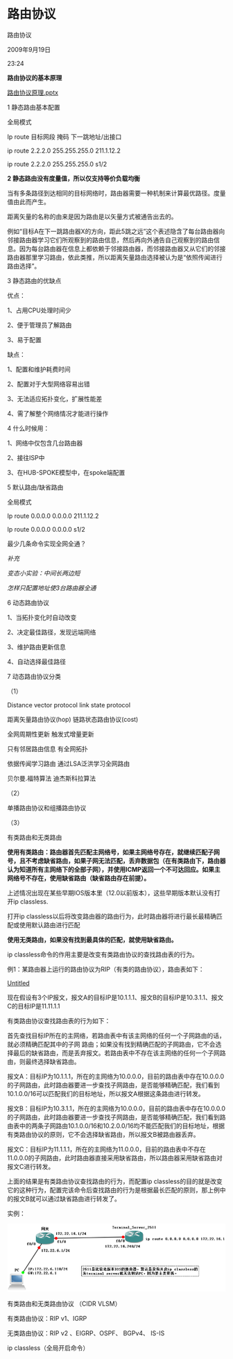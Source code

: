 # 路由协议

路由协议

2009年9月19日

23:24

**路由协议的基本原理**

[路由协议原理.pptx](路由协议/路由协议原理.pptx)


1 静态路由基本配置

全局模式

Ip route 目标网段 掩码 下一跳地址/出接口

ip route 2.2.2.0 255.255.255.0 211.1.12.2

ip route 2.2.2.0 255.255.255.0 s1/2

**2 静态路由没有度量值，所以仅支持等价负载均衡**

当有多条路径到达相同的目标网络时，路由器需要一种机制来计算最优路径。度量值由此而产生。

距离矢量的名称的由来是因为路由是以矢量方式被通告出去的。

例如“目标A在下一跳路由器X的方向，距此5跳之远”这个表述隐含了每台路由器向邻接路由器学习它们所观察到的路由信息，然后再向外通告自己观察到的路由信息。因为每台路由器在信息上都依赖于邻接路由器，而邻接路由器又从它们的邻接路由器那里学习路由，依此类推，所以距离矢量路由选择被认为是“依照传闻进行路由选择”。

3 静态路由的优缺点

优点：

1、占用CPU处理时间少

2、便于管理员了解路由

3、易于配置

缺点：

1、配置和维护耗费时间

2、配置对于大型网络容易出错

3、无法适应拓扑变化，扩展性能差

4、需了解整个网络情况才能进行操作

4 什么时候用：

1、网络中仅包含几台路由器

2、接往ISP中

3、在HUB-SPOKE模型中，在spoke端配置

5 默认路由/缺省路由

全局模式

Ip route 0.0.0.0 0.0.0.0 211.1.12.2

Ip route 0.0.0.0 0.0.0.0 s1/2

最少几条命令实现全网全通？

*补充*

*变态小实验：中间长两边短*

*怎样只配置地址使3台路由器全通*

6 动态路由协议

1、当拓扑变化时自动改变

2、决定最佳路径，发现远端网络

3、维护路由更新信息

4、自动选择最佳路径

7 动态路由协议分类

（1）

Distance vector protocol link state protocol

距离矢量路由协议(hop) 链路状态路由协议(cost)

全网周期性更新 触发式增量更新

只有邻居路由信息 有全网拓扑

依据传闻学习路由 通过LSA泛洪学习全网路由

贝尔曼.福特算法 迪杰斯科拉算法

（2）

单播路由协议和组播路由协议

（3）

有类路由和无类路由

**使用有类路由：路由器首先匹配主网络号，如果主网络号存在，就继续匹配子网号，且不考虑缺省路由，如果子网无法匹配，丢弃数据包（在有类路由下，路由器认为知道所有主网络下的全部子网），并使用ICMP返回一个不可达回应。如果主网络号不存在，使用缺省路由（缺省路由存在前提）。**

上述情况出现在某些早期IOS版本里（12.0以前版本），这些早期版本默认没有打开ip classless.

打开ip classless以后将改变路由器的路由行为，此时路由器将进行最长最精确匹配或使用默认路由进行匹配

**使用无类路由，如果没有找到最具体的匹配，就使用缺省路由。**

ip classless命令的作用主要是改变有类路由协议的查找路由表的行为。

例1：某路由器上运行的路由协议为RIP（有类的路由协议），路由表如下：

[Untitled](路由协议/Untitled%20Database%2051e695258da245288d97d80b6068c506.csv)

现在假设有3个IP报文，报文A的目标IP是10.1.1.1、报文B的目标IP是10.3.1.1、报文C的目标IP是11.11.1.1

有类路由协议查找路由表的行为如下：

首先查找目标IP所在的主网络，若路由表中有该主网络的任何一个子网路由的话，就必须精确匹配其中的子网 路由；如果没有找到精确匹配的子网路由，它不会选择最后的缺省路由，而是丢弃报文。若路由表中不存在该主网络的任何一个子网路由，则最终选择缺省路由。

报文A：目标IP为10.1.1.1，所在的主网络为10.0.0.0，目前的路由表中存在10.0.0.0的子网路由，此时路由器要进一步查找子网路由，是否能够精确匹配，我们看到10.1.0.0/16可以匹配我们的目标地址，所以报文A根据这条路由进行转发。

报文B：目标IP为10.3.1.1，所在的主网络为10.0.0.0，目前的路由表中存在10.0.0.0的子网路由，此时路由器要进一步查找子网路由，是否能够精确匹配，我们看到路由表中的两条子网路由10.1.0.0/16和10.2.0.0/16均不能匹配我们的目标地址，根据有类路由协议的原则，它不会选择缺省路由，所以报文B被路由器丢弃。

报文C：目标IP为11.1.1.1，所在的主网络为11.0.0.0，目前的路由表中不存在11.0.0.0的子网路由，此时路由器直接采用缺省路由，所以路由器采用缺省路由对报文C进行转发。

上面的结果是有类路由协议查找路由的行为，而配置ip classless的目的就是改变它的这种行为，配置完该命令后查找路由的行为是根据最长匹配的原则，那上例中的报文B就可以通过缺省路由进行转发了。

实例：

![%E8%B7%AF%E7%94%B1%E5%8D%8F%E8%AE%AE%200a392511504f40fc895f65f0fbc1e048/image1.png](路由协议/image1.png)

有类路由和无类路由协议 （CIDR VLSM）

有类路由协议：RIP v1、IGRP

无类路由协议：RIP v2 、EIGRP、OSPF、 BGPv4、 IS-IS

ip classless（全局开启命令）